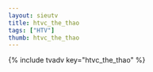 ```yaml
--- 
layout: sieutv
title: htvc_the_thao
tags: ["HTV"]
thumb: htvc_the_thao
---
```

{% include tvadv key="htvc_the_thao" %}
